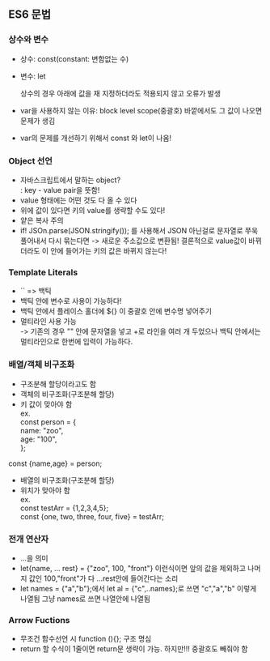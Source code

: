 ## ES6 문법

### 상수와 변수

- 상수: const(constant: 변함없는 수)
- 변수: let

  상수의 경우 아래에 값을 재 지정하더라도 적용되지 않고 오류가 발생

- var을 사용하지 않는 이유: block level scope(중괄호) 바깥에서도 그 값이 나오면 문제가 생김
- var의 문제를 개선하기 위해서 const 와 let이 나옴!

### Object 선언

- 자바스크립트에서 말하는 object?  
  : key - value pair을 뜻함!
- value 형태에는 어떤 것도 다 올 수 있다
- 위에 값이 있다면 키의 value를 생략할 수도 있다!
- 얕은 복사 주의
- if! JSOn.parse(JSON.stringify()); 를 사용해서 JSON 아닌걸로 문자열로 쭈욱 풀어내서 다시 묶는다면 -> 새로운 주소값으로 변환됨! 결론적으로 value값이 바뀌더라도 이 안에 들어가는 키의 값은 바뀌지 않는다!

### Template Literals

- `` => 백틱
- 백틱 안에 변수로 사용이 가능하다!
- 백틱 안에서 플레이스 홀더에 ${} 이 중괄호 안에 변수명 넣어주기
- 멀티라인 사용 가능 </br>
  -> 기존의 경우 "" 안에 문자열을 넣고 +로 라인을 여러 개 두었으나 백틱 안에서는 멀티라인으로 한번에 입력이 가능하다.

### 배열/객체 비구조화

- 구조분해 할당이라고도 함
- 객체의 비구조화(구조분해 할당)
- 키 값이 맞아야 함</br>
  ex. </br>
  const person = {</br>
  name: "zoo",</br>
  age: "100",</br>
  };

const {name,age} = person;

- 배열의 비구조화(구조분해 할당)
- 위치가 맞아야 함</br>
  ex. </br>
  const testArr = {1,2,3,4,5}; </br>
  const {one, two, three, four, five} = testArr;

### 전개 연산자

- ...을 의미
- let{name, ... rest} = {"zoo", 100, "front"} 이런식이면 앞의 값을 제외하고 나머지 값인 100,"front"가 다 ...rest안에 들어간다는 소리
- let names = {"a","b"};에서 let al = {"c",..names};로 쓰면 "c","a","b" 이렇게 나열됨 그냥 names로 쓰면 나열안에 나열됨

### Arrow Fuctions

- 무조건 함수선언 시 function (){}; 구조 명심
- return 할 수식이 1줄이면 return문 생략이 가능. 하지만!!! 중괄호도 빼줘야 함
